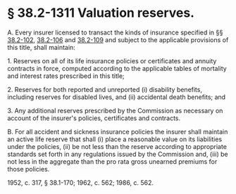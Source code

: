 # § 38.2-1311 Valuation reserves.

<p>A. Every insurer licensed to transact the kinds of insurance specified in §§ <a href='http://law.lis.virginia.gov/vacode/38.2-102/'>38.2-102</a>, <a href='http://law.lis.virginia.gov/vacode/38.2-106/'>38.2-106</a> and <a href='http://law.lis.virginia.gov/vacode/38.2-109/'>38.2-109</a> and subject to the applicable provisions of this title, shall maintain:</p><p>1. Reserves on all of its life insurance policies or certificates and annuity contracts in force, computed according to the applicable tables of mortality and interest rates prescribed in this title;</p><p>2. Reserves for both reported and unreported (i) disability benefits, including reserves for disabled lives, and (ii) accidental death benefits; and</p><p>3. Any additional reserves prescribed by the Commission as necessary on account of the insurer's policies, certificates and contracts.</p><p>B. For all accident and sickness insurance policies the insurer shall maintain an active life reserve that shall (i) place a reasonable value on its liabilities under the policies, (ii) be not less than the reserve according to appropriate standards set forth in any regulations issued by the Commission and, (iii) be not less in the aggregate than the pro rata gross unearned premiums for those policies.</p><p>1952, c. 317, § 38.1-170; 1962, c. 562; 1986, c. 562.</p>